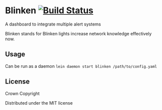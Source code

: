 # Blinken [![Build Status](https://travis-ci.org/alphagov/blinken.png?branch=master)](https://travis-ci.org/alphagov/blinken)

A dashboard to integrate multiple alert systems

Blinken stands for Blinken lights increase network knowledge effectively now.

## Usage

Can be run as a daemon `lein daemon start blinken /path/to/config.yaml`

## License

Crown Copyright

Distributed under the MIT license
